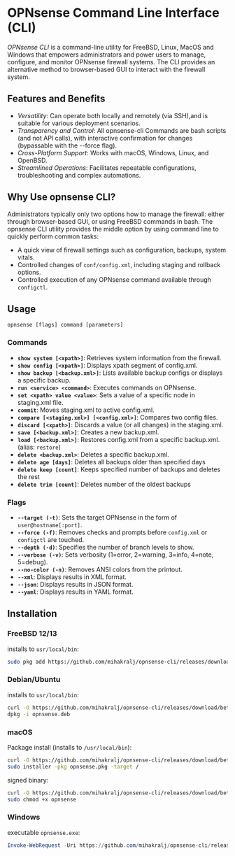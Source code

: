 # OPNsense Command Line Interface (CLI)

*OPNsense CLI* is a command-line utility for FreeBSD, Linux, MacOS and Windows that empowers administrators and power users to manage, configure, and monitor OPNsense firewall systems. The CLI provides an alternative method to browser-based GUI to interact with the firewall system.

## Features and Benefits
- *Versatility*: Can operate both locally and remotely (via SSH),and is suitable for various deployment scenarios.
- *Transparency and Control*: All opnsense-cli Commands are bash scripts (and not API calls), with interactive confirmation for changes (bypassable with the --force flag).
- *Cross-Platform Support*: Works with macOS, Windows, Linux, and OpenBSD.
- *Streamlined Operations*: Facilitates repeatable configurations, troubleshooting and complex automations.

## Why Use opnsense CLI?

Administrators  typically only two options how to manage the firewall: either through browser-based GUI, or using FreeBSD commands in bash. The opnsense CLI utility provides the middle option by using command line to quickly perform common tasks:

- A quick view of firewall settings such as configuration, backups, system vitals.
- Controlled changes of `conf/config.xml`, including staging and rollback options.
- Controlled execution of any OPNsense command available through `configctl`.

## Usage

`opnsense [flags] command [parameters]`

### Commands

- **`show system [<xpath>]`**: Retrieves system information from the firewall.
- **`show config [<xpath>]`**: Displays xpath segment of config.xml.
- **`show backup [<backup.xml>]`**: Lists available backup configs or displays a specific backup.
- **`run <service> <command>`**: Executes commands on OPNsense.
- **`set <xpath> value <value>`**: Sets a value of a specific node in staging.xml file.
- **`commit`**: Moves staging.xml to active config.xml.
- **`compare [<staging.xml>] [<config.xml>]`**: Compares two config files.
- **`discard [<xpath>]`**: Discards a value (or all changes) in the staging.xml.
- **`save [<backup.xml>]`**: Creates a new backup.xml.
- **`load [<backup.xml>]`**: Restores config.xml from a specific backup.xml. (alias: `restore`)
- **`delete <backup.xml>`**: Deletes a specific backup.xml.
- **`delete age [days]`**: Deletes all backups older than specified days
- **`delete keep [count]`**: Keeps specified number of backups and deletes the rest
- **`delete trim [count]`**: Deletes number of the oldest backups

### Flags

- **`--target (-t)`**: Sets the target OPNsense in the form of `user@hostname[:port]`.
- **`--force (-f)`**: Removes checks and prompts before `config.xml` or `configctl` are touched.
- **`--depth (-d)`**: Specifies the number of branch levels to show.
- **`--verbose (-v)`**: Sets verbosity (1=error, 2=warning, 3=info, 4=note, 5=debug).
- **`--no-color (-n)`**: Removes ANSI colors from the printout.
- **`--xml`**: Displays results in XML format.
- **`--json`**: Displays results in JSON format.
- **`--yaml`**: Displays results in YAML format.

## Installation

### FreeBSD 12/13

installs to `usr/local/bin`:
```bash
sudo pkg add https://github.com/mihakralj/opnsense-cli/releases/download/beta/opnsense.txz
```
### Debian/Ubuntu

installs to `usr/local/bin`:
```bash
curl -O https://github.com/mihakralj/opnsense-cli/releases/download/beta/opnsense.deb
dpkg -i opnsense.deb
```

### macOS
Package install (installs to `/usr/local/bin`):
```bash
curl -O https://github.com/mihakralj/opnsense-cli/releases/download/beta/opnsense.pkg
sudo installer -pkg opnsense.pkg -target /
```

signed binary:
```bash
curl -O https://github.com/mihakralj/opnsense-cli/releases/download/beta/opnsense -O opnsense
sudo chmod +x opnsense
```

### Windows
 executable `opnsense.exe`:
```powershell
Invoke-WebRequest -Uri https://github.com/mihakralj/opnsense-cli/releases/download/beta/opnsense.exe -OutFile opnsense.exe
```
